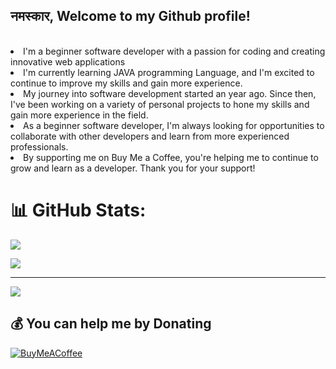 
<h2>नमस्कार, Welcome to my Github profile!</h2><br>
<li>I'm a beginner software developer with a passion for coding and creating innovative web applications
<li> I'm currently learning JAVA programming Language, and I'm excited to continue to improve my skills and gain more experience.<br>
<li>My journey into software development started an year ago.
Since then, I've been working on a variety of personal projects to hone my skills and gain more experience in the field.
<li>As a beginner software developer, I'm always looking for opportunities to collaborate with other developers and learn from more experienced professionals.
<li>By supporting me on Buy Me a Coffee, you're helping me to continue to grow and learn as a developer. Thank you for your support!


# 📊 GitHub Stats:
![](https://github-readme-stats.vercel.app/api?username=AmanMotghare&theme=dark&hide_border=false&include_all_commits=false&count_private=false)<br/>

![](https://github-readme-stats.vercel.app/api/top-langs/?username=AmanMotghare&theme=dark&hide_border=false&include_all_commits=false&count_private=false&layout=compact)

---
[![](https://visitcount.itsvg.in/api?id=AmanMotghare&icon=0&color=0)](https://visitcount.itsvg.in)

  ## 💰 You can help me by Donating
  [![BuyMeACoffee](https://img.shields.io/badge/Buy%20Me%20a%20Coffee-ffdd00?style=for-the-badge&logo=buy-me-a-coffee&logoColor=black)](https://www.buymeacoffee.com/amanmotgha5)

  

